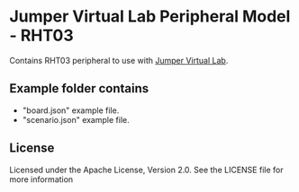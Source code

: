 # Jumper Virtual Lab Peripheral Model - RHT03
Contains RHT03 peripheral to use with [Jumper Virtual Lab](https://vlab.jumper.io).

## Example folder contains
- "board.json" example file.
- "scenario.json" example file.

## License
Licensed under the Apache License, Version 2.0. See the LICENSE file for more information
